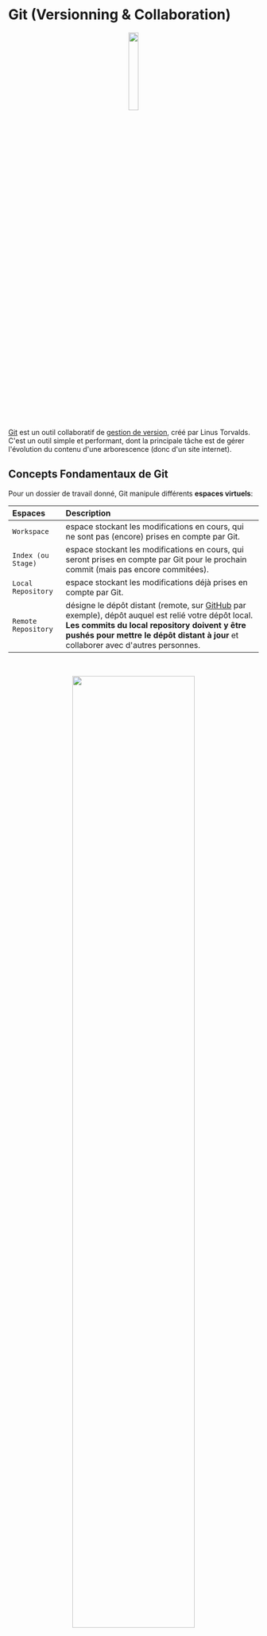 # Git (Versionning & Collaboration)

<p align="center">
  <img src='img/Git.png'  width='20%'>
</p>

[Git](https://git-scm.com/) est un outil collaboratif de [gestion de version](https://fr.wikipedia.org/wiki/Gestion_de_versions), créé par Linus Torvalds. C'est un outil simple et performant, dont la principale tâche est de gérer l'évolution du contenu d'une arborescence (donc d'un site internet).

## Concepts Fondamentaux de Git

Pour un dossier de travail donné, Git manipule différents **espaces virtuels**:

| Espaces             | Description                           |
| :------------------ | :------------------------------------ | 
| `Workspace`         | espace stockant les modifications en cours, qui ne sont pas (encore) prises en compte par Git. |
| `Index (ou Stage)`  | espace stockant les modifications en cours, qui seront prises en compte par Git pour le prochain commit (mais pas encore commitées). |
| `Local Repository`  | espace stockant les modifications déjà prises en compte par Git. |
| `Remote Repository` | désigne le dépôt distant (remote, sur [GitHub](https://github.com/) par exemple), dépôt auquel est relié votre dépôt local. **Les commits du local repository doivent y être pushés pour mettre le dépôt distant à jour** et collaborer avec d'autres personnes. |

<br>

<p align="center">
  <img src='img/Git_Overview.png'  width='70%'>
</p>

## Créer une Clé SSH pour GitHub

Avant toute chose, pour utiliser [Git](https://git-scm.com/) et [GitHub](https://github.com/) à leur pleins potentiels, on va créer une clé dite SSH. Cette clé est une carte d'identité nous permettant de nous authentifier auprès de [GitHub](https://github.com/), notamment pour accéder aux repos privés, signer nos commits, etc.

- [Connecting to GitHub with SSH](https://help.github.com/articles/connecting-to-github-with-ssh/) 

### Vérification de Clés Existantes

Avant de générer une clé SSH, on peut vérifier si nous n'avons pas déjà de clés existantes.

```sh

# Affiche les fichiers du répertoire .ssh, si ils existent
$ ls -al ~/.ssh

```

Par défaut, les noms de fichier des clès publiques supportées pour GitHub sont les suivantes: 
- `id_rsa.pub`
- `id_ecdsa.pub`
- `id_ed25519.pub`

### Création de la Clé

```sh

# Attention à bien remplacer l'email par le votre ;)
$ ssh-keygen -t ed25519 -C "your_email@exemple.fr"

```

⚠️ **WARNING**

> Si votre système ne supporte pas Algorithme Ed25519, il faudra utiliser ce code:

```sh

# Attention à bien remplacer l'email par le votre ;)
$ ssh-keygen -t rsa -b 4096 -C "votre-email@exemple.fr"

```

> Il vous sera demandé d'inventer **une passphrase**, c'est-à-dire un mot de passe un peu costaud (qui peut carrément être une phrase, avec des espaces, des accents et tout ! Cette passphrase n'est pas strictement obligatoire (elle peut être vide…), mais il est fortement recommandé d'en choisir une. Par contre, il faut la retenir par cœur, si elle est perdue, **la clé SSH est bonne à jeter !**

Une clé SSH se compose de **deux parties**, si bien qu'à l'issue de la commande, vous obtenez deux choses:

- une **clé privée** dans `/home/mint/.ssh/id_rsa` — pour protégér du contenu, à garder pour soi !
- une **clé publique** dans `/home/mint/.ssh/id_rsa.pub` — elle est capable de lire du contenu protégé par la clé privé

<p align="center">
  <img src='img/Cles_Prive_Publique.png'  width='30%'>
</p>

### Ajout de la Clé Publique sur GitHub

Vous allez donc copier le contenu de la clé publique sur [GitHub](https://github.com/). Vous pouvez regarder le contenu de la clé publique, par curiosité:

```sh

# Pour récupérer le contenu de notre clé publique
cat ~/.ssh/id_rsa.pub

```

Copiez ce contenu, et allez le coller dans votre compte [GitHub](https://github.com/):

```sh

Settings > SSH and GPG keys > New SSH key > Coller le contenu de la clé et valider

```

⚠️ **WARNING**

> Pour que Git utilise automatiquement **la clé SSH** pour authentifier les commandes git ..., il faut utiliser des URLs avec le protocole `SSH` plutôt que `HTTPS`. [Why is GIT always asking for my password?](https://help.github.com/articles/why-is-git-always-asking-for-my-password/)

### Activation de la Clé SSH en Local

Pour que la clé SSH soit utilisable, et aussi pour éviter d'avoir à donner sa passphrase à chaque utilisation, il faut ajouter la clé privée à un « trousseau de clé » (programme `ssh-agent`):

```sh

eval "$(ssh-agent -s)" # pour lancer ssh-agent de façon sécurisée
ssh-add ~/.ssh/id_rsa # pour activer la clé SSH

```

⚠️ **WARNING**

> Si vous oubliez cette étape, vous aurez des erreurs du type "Permission denied (publickey)" lors de l'utilisation de Git & GitHub.

## Configuration Locale de Git

Git peut être configuré [très précisement](https://git-scm.com/docs/git-config). Voici quelques réglages utiles à mettre en place:

**Nom affiché dans les commits:**

```sh

# N'oubliez pas de changer le nom par le votre… ;)
git config --global user.name "John Wick"

```

**Email associé au commit (conseil : le même que celui du compte GitHub):**

```sh

# N'oubliez pas de changer l'email par le votre… ;)
git config --global user.email "john.wick@lecroquemitaine.fr"

```

**Choix de l'éditeur de texte utilisé pour écrire les messages de commit:**

```sh

git config --global core.editor nano # ou code pour Visual Studio Code, etc.

```

**Activation des couleurs dans le résultat des commandes Git:**

```sh

git config --global color.ui true

```

⚠️ **WARNING**

> Pour vérifier la configutation complète: `git config -l`. Cette commande va afficher tous les réglages actifs de `git`.

## Mémo Commandes Git

- [Cheat Sheet Git](assets/Github_Git_Cheat_Sheet.pdf)
- [GitFlow, méthode de travail très efficace pour gérer les branches](https://www.atlassian.com/fr/git/tutorials/comparing-workflows/gitflow-workflow)

### Obtenir de l'aide

| Nom                 | Description                                |
| :-------------------| :----------------------------------------- |
| `git --help`        | renvoie la liste des commandes disponibles |
| `git [commande] -h` | idem pour une commande précise             |

### Cloner ou Initier un Repo

| Nom                           | Description                                |
| :---------------------------- | :----------------------------------------- |
| `git clone {url} [nom-local]` | récupère un repo distant (remote sur GitHub par exemple) en local, dans un dossier créé à la volée qu'il est possible de renommer (par défaut : nom du repo sur le remote) |
| `git init`                    | crée un nouveau projet Git local à partir d'un dossier courant. Si on veut ensuite le partager sur GitHub, il faudra alors paramétrer au moins un remote            |


### Pour les Premiers Commits

<p align="center">
  <img src='img/Premiers_Commits.png'  width='100%'>
</p>

### Vérifier l'état Courant du Repo Local

| Nom          | Description                                                                       |
| :----------- | :-------------------------------------------------------------------------------- |
| `git status` | récapitule l'état local (workspace et index) des fichiers du projet géré avec Git |


- **En rouge:** modifié mais non pris en compte (= en workspace)
- **En vert:** modifié et pris en compte (= ajouté à l'index)

### En Cas de Suppression de Votre Dossier .git (Cloné depuis GitHub)

```sh

git init
git remote add origin ssh@le/lien/vers/ton/repo.git
git add .
git commit -m "on envoiiiie"
git push origin --force master

```

### En Cas de Dépôt Local Corrompu

Si vous avez des messages du type:

```sh

error: object file .git/objects/31/65329bb680e30595f242b7c4d8406ca63eeab0 is empty.

```

```sh

fatal: loose object 3165329bb680e30595f242b7c4d8406ca63eeab0 (stored in .git/objects/31/65329bb680e30595f242b7c4d8406ca63eeab0) is corrupt.

```

C'est que votre dépôt local est corrompu. Voici la manoeuvre pour réparer:

```sh

find .git/objects/ -type f -empty | xargs rm
git fetch -p
git fsck --full

```

### En cas de Bétises

Il suffit juste de connaître les bonnes commandes 😉.

Voici donc 2 ressources qui expliquent bien ces commandes, et dans quel cas les utiliser.

- [Ohshitgit](https://ohshitgit.com/fr)
- [Dangitgit](https://dangitgit.com/fr)

## Fichiers Spéciaux

| Nom       | Description                                                           |
| :-------- | :-------------------------------------------------------------------- |
| `.gitignore` | permet de lister des fichiers qui doivent être ignorés lors du add |
| `.gitkeep`   | est un fichier qui peut être placé à la racine d'un répertoire vide afin que git prenne ce dossier en compte même s'il ne contient pas de fichier |

# GitHub (Code Hosting Platform)

<p align="center">
  <img src='img/Git_Hub.png'  width='30%'>
</p>

Pour faciliter la communication autour du projet, les bons vieux emails fonctionnent, mais il existe aujourd'hui des sites et de services complémentaires à Git. Le site [GitHub](https://github.com/) est l'un d'entre eux.

C'est une plateforme de services & un réseau social — Il agit comme un serveur central, permettant de partager son code dans un dépôt [Git](https://git-scm.com/) centralisé et partagé sur internet, mais également de communiquer avec d'autres développeurs par l'intermédiaire de commentaires, d'issues, etc.

[GitHub](https://github.com/) est probablement le réseau social de développeurs le plus populaire aujourd'hui.

<p align="center">
  <img src='img/Github_Social.png'  width='50%'>
</p>

Mais, il n'est pas le seul. Il existe également d'autres services comme:

- [GitLab](https://docs.gitlab.com/ee/user/project/repository/)
- [Bitbucket](https://bitbucket.org/)
